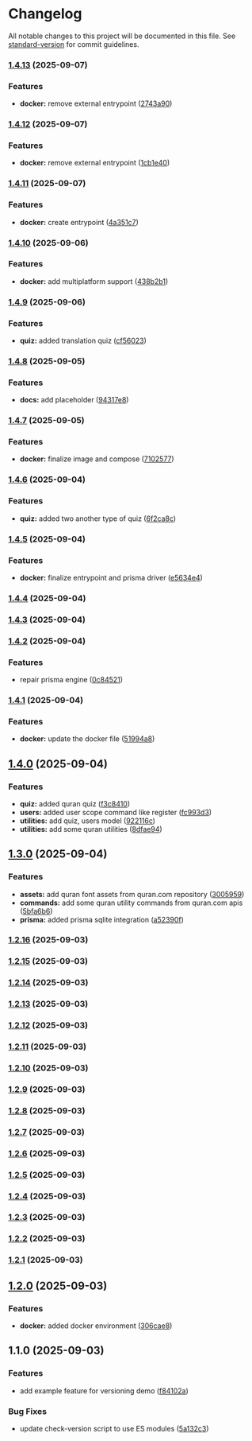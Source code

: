 # Changelog

All notable changes to this project will be documented in this file. See [standard-version](https://github.com/conventional-changelog/standard-version) for commit guidelines.

### [1.4.13](https://github.com/runsdev/discord-bot/compare/v1.4.12...v1.4.13) (2025-09-07)


### Features

* **docker:** remove external entrypoint ([2743a90](https://github.com/runsdev/discord-bot/commit/2743a905b1ee4a50a045f4eac38fac6d6471d908))

### [1.4.12](https://github.com/runsdev/discord-bot/compare/v1.4.11...v1.4.12) (2025-09-07)


### Features

* **docker:** remove external entrypoint ([1cb1e40](https://github.com/runsdev/discord-bot/commit/1cb1e40b4035256a5e76ddc2350d27818c680fba))

### [1.4.11](https://github.com/runsdev/discord-bot/compare/v1.4.10...v1.4.11) (2025-09-07)


### Features

* **docker:** create entrypoint ([4a351c7](https://github.com/runsdev/discord-bot/commit/4a351c76154bf7c16d3736f898930de40b70760e))

### [1.4.10](https://github.com/runsdev/discord-bot/compare/v1.4.9...v1.4.10) (2025-09-06)


### Features

* **docker:** add multiplatform support ([438b2b1](https://github.com/runsdev/discord-bot/commit/438b2b1d903b2e7c32e5f292809318f5bd4eaa7e))

### [1.4.9](https://github.com/runsdev/discord-bot/compare/v1.4.8...v1.4.9) (2025-09-06)


### Features

* **quiz:** added translation quiz ([cf56023](https://github.com/runsdev/discord-bot/commit/cf5602338b51c49fc29b50e483ca521aea3eb514))

### [1.4.8](https://github.com/runsdev/discord-bot/compare/v1.4.7...v1.4.8) (2025-09-05)


### Features

* **docs:** add placeholder ([94317e8](https://github.com/runsdev/discord-bot/commit/94317e88c61356a814fc5866a0ad8e93a6f6a4a9))

### [1.4.7](https://github.com/runsdev/discord-bot/compare/v1.4.6...v1.4.7) (2025-09-05)


### Features

* **docker:** finalize image and compose ([7102577](https://github.com/runsdev/discord-bot/commit/71025773eb4297988d9d8935f31b9f6358434278))

### [1.4.6](https://github.com/runsdev/discord-bot/compare/v1.4.5...v1.4.6) (2025-09-04)


### Features

* **quiz:** added two another type of quiz ([6f2ca8c](https://github.com/runsdev/discord-bot/commit/6f2ca8c830dfbc282da9cf2383547f6f18cc31e5))

### [1.4.5](https://github.com/runsdev/discord-bot/compare/v1.4.4...v1.4.5) (2025-09-04)


### Features

* **docker:** finalize entrypoint and prisma driver ([e5634e4](https://github.com/runsdev/discord-bot/commit/e5634e4032176acaa413d1a9d16addfdbba49f6a))

### [1.4.4](https://github.com/runsdev/discord-bot/compare/v1.4.3...v1.4.4) (2025-09-04)

### [1.4.3](https://github.com/runsdev/discord-bot/compare/v1.4.2...v1.4.3) (2025-09-04)

### [1.4.2](https://github.com/runsdev/discord-bot/compare/v1.4.1...v1.4.2) (2025-09-04)


### Features

* repair prisma engine ([0c84521](https://github.com/runsdev/discord-bot/commit/0c8452199cf43e639b4225a816f95f5921b60679))

### [1.4.1](https://github.com/runsdev/discord-bot/compare/v1.4.0...v1.4.1) (2025-09-04)


### Features

* **docker:** update the docker file ([51994a8](https://github.com/runsdev/discord-bot/commit/51994a8cedb26ad28c3d90a16fbe54ebad469e57))

## [1.4.0](https://github.com/runsdev/discord-bot/compare/v1.3.0...v1.4.0) (2025-09-04)


### Features

* **quiz:** added quran quiz ([f3c8410](https://github.com/runsdev/discord-bot/commit/f3c84105832733da3b69671133a553a6d13a233c))
* **users:** added user scope command like register ([fc993d3](https://github.com/runsdev/discord-bot/commit/fc993d345c30e9f3cd9095b24ab1662ab765d79a))
* **utilities:** add quiz, users model ([922116c](https://github.com/runsdev/discord-bot/commit/922116c0082c2d9bd97d7e8fbe7107b541bb0d1b))
* **utilities:** add some quran utilities ([8dfae94](https://github.com/runsdev/discord-bot/commit/8dfae940ba619e46a388b6d42cd995653edb90a0))

## [1.3.0](https://github.com/runsdev/discord-bot/compare/v1.2.16...v1.3.0) (2025-09-04)


### Features

* **assets:** add quran font assets from quran.com repository ([3005959](https://github.com/runsdev/discord-bot/commit/300595916e5586ca971800cb6c73855beb0e236f))
* **commands:** add some quran utility commands from quran.com apis ([5bfa6b6](https://github.com/runsdev/discord-bot/commit/5bfa6b6f78d7f5f319a38f74b6dd9ea9b00d2f8e))
* **prisma:** added prisma sqlite integration ([a52390f](https://github.com/runsdev/discord-bot/commit/a52390fd3c541cb90f12fa56cafb20f673b6be58))

### [1.2.16](https://github.com/runsdev/discord-bot/compare/v1.2.15...v1.2.16) (2025-09-03)

### [1.2.15](https://github.com/runsdev/discord-bot/compare/v1.2.14...v1.2.15) (2025-09-03)

### [1.2.14](https://github.com/runsdev/discord-bot/compare/v1.2.13...v1.2.14) (2025-09-03)

### [1.2.13](https://github.com/runsdev/discord-bot/compare/v1.2.12...v1.2.13) (2025-09-03)

### [1.2.12](https://github.com/runsdev/discord-bot/compare/v1.2.10...v1.2.12) (2025-09-03)

### [1.2.11](https://github.com/runsdev/discord-bot/compare/v1.2.10...v1.2.11) (2025-09-03)

### [1.2.10](https://github.com/runsdev/discord-bot/compare/v1.2.9...v1.2.10) (2025-09-03)

### [1.2.9](https://github.com/runsdev/discord-bot/compare/v1.2.8...v1.2.9) (2025-09-03)

### [1.2.8](https://github.com/runsdev/discord-bot/compare/v1.2.7...v1.2.8) (2025-09-03)

### [1.2.7](https://github.com/runsdev/discord-bot/compare/v1.2.6...v1.2.7) (2025-09-03)

### [1.2.6](https://github.com/runsdev/discord-bot/compare/v1.2.5...v1.2.6) (2025-09-03)

### [1.2.5](https://github.com/runsdev/discord-bot/compare/v1.2.4...v1.2.5) (2025-09-03)

### [1.2.4](https://github.com/runsdev/discord-bot/compare/v1.2.3...v1.2.4) (2025-09-03)

### [1.2.3](https://github.com/runsdev/discord-bot/compare/v1.2.2...v1.2.3) (2025-09-03)

### [1.2.2](https://github.com/runsdev/discord-bot/compare/v1.2.1...v1.2.2) (2025-09-03)

### [1.2.1](https://github.com/runsdev/discord-bot/compare/v1.2.0...v1.2.1) (2025-09-03)

## [1.2.0](https://github.com/runsdev/discord-bot/compare/v1.1.0...v1.2.0) (2025-09-03)

### Features

- **docker:** added docker environment ([306cae8](https://github.com/runsdev/discord-bot/commit/306cae8f088e229f372340e53683aa5b8ebc306c))

## 1.1.0 (2025-09-03)

### Features

- add example feature for versioning demo ([f84102a](https://github.com/runsdev/discord-bot/commit/f84102aabf900d92c9094e5cd4542882509d44ed))

### Bug Fixes

- update check-version script to use ES modules ([5a132c3](https://github.com/runsdev/discord-bot/commit/5a132c3205fd33d7e17d34230b0c0bf35e2cd9f9))
